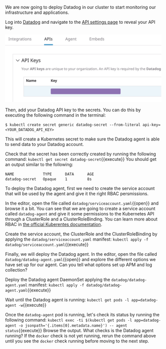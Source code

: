 We are now going to deploy Datadog in our cluster to start monitoring our infrastructure and applications.

Log into [Datadog](https://app.datadoghq.com/) and navigate to the [API settings page](https://app.datadoghq.com/account/settings#api) to reveal your API key.

![Screenshot of API Keys area](autoscaling-k8s/assets/api_key.png)

Then, add your Datadog API key to the secrets. You can do this by executing the following command in the terminal:

```
$ kubectl create secret generic datadog-secret --from-literal api-key=<YOUR_DATADOG_API_KEY>
```

This will create a Kubernetes secret to make sure the Datadog agent is able to send data to your Datadog account.

Check that the secret has been correctly created by running the following command: `kubectl get secret datadog-secret`{{execute}} You should get an output similar to the following:

```
NAME             TYPE      DATA      AGE
datadog-secret   Opaque    1         8s
```

To deploy the Datadog agent, first we need to create the service account that will be used by the agent and give it the right RBAC persmissions.

In the editor, open the file called `datadog/serviceaccount.yaml`{{open}} and browse it a bit. You can see that we are going to create a service account called `datadog-agent` and give it some permissions to the Kubernetes API through a ClusterRole and a ClusterRoleBinding. You can learn more about RBAC in [the official Kuberentes documentation](https://kubernetes.io/docs/reference/access-authn-authz/rbac/).

Create the service account, the ClusterRole and the ClusterRoleBinding by applying the `datadog/serviceaccount.yaml` manifest: `kubectl apply -f datadog/serviceaccount.yaml`{{execute}}

Finally, we will deploy the Datadog agent. In the editor, open the file called `datadog/datadog-agent.yaml`{{open}} and explore the different options we have set up for our agent. Can you tell what options set up APM and log collection?

Deploy the Datadog agent DaemonSet applying the `datadog/datadog-agent.yaml` manifest: `kubectl apply -f datadog/datadog-agent.yaml`{{execute}}

Wait until the Datadog agent is running: `kubectl get pods -l app=datadog-agent -w`{{execute}}

Once the `datadog-agent` pod is running, let's check its status by running the following command: `kubectl exec -ti $(kubectl get pods -l app=datadog-agent -o jsonpath='{.items[0].metadata.name}') -- agent status`{{execute}} Browse the output. What checks is the Datadog agent running? If the `docker` check is not yet running, rerun the command above until you see the `docker` check running before moving to the next step.
